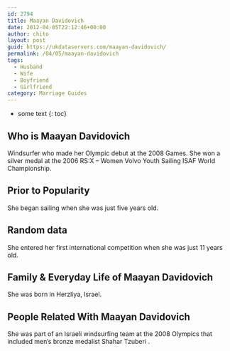 ```yaml
---
id: 2794
title: Maayan Davidovich
date: 2012-04-05T22:12:46+00:00
author: chito
layout: post
guid: https://ukdataservers.com/maayan-davidovich/
permalink: /04/05/maayan-davidovich
tags:
  - Husband
  - Wife
  - Boyfriend
  - Girlfriend
category: Marriage Guides
---
```


* some text
{: toc}
          
          
## Who is  Maayan Davidovich
                  
                  
                  
Windsurfer who made her Olympic debut at the 2008 Games. She won a silver medal at the 2006 RS:X &#8211; Women Volvo Youth Sailing ISAF World Championship.
                  
                
                
                
## Prior to Popularity 
                  
                  
                  
She began sailing when she was just five years old.
                  
                
                
                
## Random data 
                  
                  
                  
She entered her first international competition when she was just 11 years old.
                  
                
                
                
## Family & Everyday Life of Maayan Davidovich
                  
                  
                  
She was born in Herzliya, Israel.
                  
                
                
                
## People Related With  Maayan Davidovich
                  
                  
                  
She was part of an Israeli windsurfing team at the 2008 Olympics that included men&#8217;s bronze medalist Shahar Tzuberi .
                  
                
              
            
          
          
          
    
    
  
